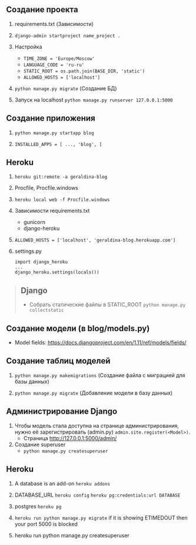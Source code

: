 ## Создание проекта
1. requirements.txt (Зависимости)
2. `django-admin startproject name_project .`
3. Настройка
  
    * `TIME_ZONE = 'Europe/Moscow'`
    * `LANGUAGE_CODE = 'ru-ru'`
    * `STATIC_ROOT = os.path.join(BASE_DIR, 'static')`
    * `ALLOWED_HOSTS = ['localhost']`

4. `python manage.py migrate` (Создание БД)
5. Запуск на localhost `python manage.py runserver 127.0.0.1:5000`

## Создание приложения
1. `python manage.py startapp blog`

2. `INSTALLED_APPS = [ ..., 'blog', ]`

## Heroku
1. `heroku git:remote -a geraldina-blog`
2. Procfile, Procfile.windows
3. `heroku local web -f Procfile.windows`
4. Зависимости requirements.txt

    * gunicorn
    * django-heroku

5. `ALLOWED_HOSTS = ['localhost', 'geraldina-blog.herokuapp.com']`
6. settings.py

    ```
    import django_heroku
    ...
    django_heroku.settings(locals())
    ```

> ## Django
> * Собрать статические файлы в STATIC_ROOT `python manage.py collectstatic`

## Создание модели (в blog/models.py)

* Model fields:
https://docs.djangoproject.com/en/1.11/ref/models/fields/

## Создание таблиц моделей
1. `python manage.py makemigrations` (Создание файла с миграцией для базы данных)

2. `python manage.py migrate` (Добавление модели в базу данных)

## Администрирование Django
1. Чтобы модель стала доступна на странице администрирования, нужно её зарегистрировать (admin.py) `admin.site.register(<Model>)`. 
    * Страница http://127.0.0.1:5000/admin/
2. Создание superuser
    * `python manage.py createsuperuser`

## Heroku
1. A database is an add-on `heroku addons`

2. DATABASE_URL `heroku config` `heroku pg:credentials:url DATABASE`

3. postgres `heroku pg`

4. `heroku run python manage.py migrate` if it is showing ETIMEDOUT then your port 5000 is blocked

5. heroku run python manage.py createsuperuser
